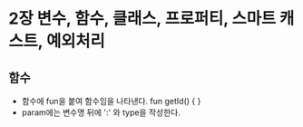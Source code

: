 # 2장 변수, 함수, 클래스, 프로퍼티, 스마트 캐스트, 예외처리

## 함수
* 함수에 fun을 붙여 함수임을 나타낸다.
    fun getId() {
  }
* param에는 변수명 뒤에 ':' 와 type을 작성한다.
